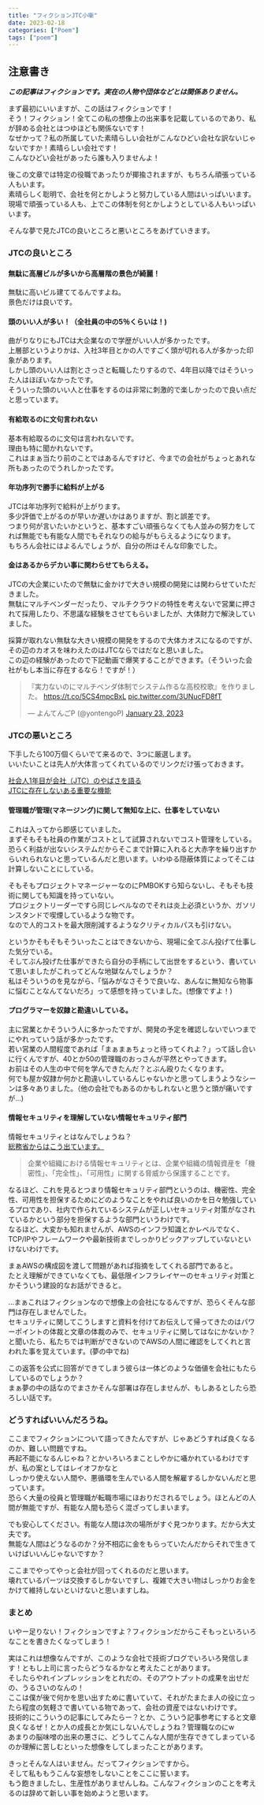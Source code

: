 ```yaml
---
title: "フィクションJTC小噺"
date: 2023-02-18
categories: ["Poem"]
tags: ["poem"]
---
```


## 注意書き

***この記事はフィクションです。実在の人物や団体などとは関係ありません。***

まず最初にいいますが、この話はフィクションです！  
そう！フィクション！全てこの私の想像上の出来事を記載しているのであり、私が辞める会社とはつゆほども関係ないです！  
なぜかって？私の所属していた素晴らしい会社がこんなひどい会社な訳ないじゃないですか！素晴らしい会社です！  
こんなひどい会社があったら誰も入りませんよ！  

後この文章では特定の役職であったりが揶揄されますが、もちろん頑張っている人もいます。  
素晴らしく聡明で、会社を何とかしようと努力している人間はいっぱいいます。  
現場で頑張っている人も、上でこの体制を何とかしようとしている人もいっぱいいます。  

そんな夢で見たJTCの良いところと悪いところをあげていきます。

### JTCの良いところ

#### 無駄に高層ビルが多いから高層階の景色が綺麗！

無駄に高いビル建ててるんですよね。  
景色だけは良いです。  

#### 頭のいい人が多い！（全社員の中の5％くらいは！)

曲がりなりにもJTCは大企業なので学歴がいい人が多かったです。  
上層部というよりかは、入社3年目とかの人ですごく頭が切れる人が多かった印象があります。  
しかし頭のいい人は割とさっさと転職したりするので、4年目以降ではそういった人はほぼいなかったです。  
そういった頭のいい人と仕事をするのは非常に刺激的で楽しかったので良い点だと思っています。  

#### 有給取るのに文句言われない

基本有給取るのに文句は言われないです。  
理由も特に聞かれないです。  
これはまぁ当たり前のことではあるんですけど、今までの会社がちょっとあれな所もあったのでうれしかったです。

#### 年功序列で勝手に給料が上がる

JTCは年功序列で給料が上がります。  
多少評価で上がるのが早いか遅いかはありますが、割と誤差です。  
つまり何が言いたいかというと、基本すごい頑張らなくても人並みの努力をしてれば無能でも有能な人間でもそれなりの給与がもらえるようになります。  
もちろん会社にはよるんでしょうが、自分の所はそんな印象でした。

#### 金はあるからデカい事に関わらせてもらえる。

JTCの大企業にいたので無駄に金かけで大きい規模の開発には関わらせていただきました。  
無駄にマルチベンダーだったり、マルチクラウドの特性を考えないで営業に押されて採用したり、不思議な経験をさせてもらいましたが、大体財力で解決していました。  


採算が取れない無駄な大きい規模の開発をするので大体カオスになるのですが、その辺のカオスを味わえたのはJTCならではだなと思いました。  
この辺の経験があったので下記動画で爆笑することができます。（そういった会社がもし本当に存在するなら！ですが！）
<blockquote class="twitter-tweet"><p lang="ja" dir="ltr">『実力ないのにマルチベンダ体制でシステム作るな高校校歌』を作りました。 <a href="https://t.co/5CS4mpcBxL">https://t.co/5CS4mpcBxL</a> <a href="https://t.co/3UNucFD8fT">pic.twitter.com/3UNucFD8fT</a></p>&mdash; よんてんごP (@yontengoP) <a href="https://twitter.com/yontengoP/status/1617466350548680704?ref_src=twsrc%5Etfw">January 23, 2023</a></blockquote> <script async src="https://platform.twitter.com/widgets.js" charset="utf-8"></script>

### JTCの悪いところ

下手したら100万個くらいでて来るので、3つに厳選します。  
いいたいことは先人が大体言ってくれているのでリンクだけ張っておきます。  

[社会人1年目が会社（JTC）のやばさを語る](https://market-pass.jp/career/column/3964/)  
[JTCに存在しないある重要な機能](https://jtc-survive.com/plan-biz-dev/)

#### 管理職が管理(マネージング)に関して無知な上に、仕事をしていない

これは入ってから即感じていました。  
まずそもそも社員の作業がコストとして試算されないでコスト管理をしている。  
恐らく利益が出ないシステムだからそこまで計算に入れると大赤字を繰り出すからいれられないと思っているんだと思います。いわゆる隠蔽体質によってそこは計算しないことにしている。  

そもそもプロジェクトマネージャーなのにPMBOKすら知らないし、そもそも技術に関しても知識を持っていない。  
プロジェクトリーダーですら同じレベルなのでそれは炎上必須というか、ガソリンスタンドで喫煙しているような物です。  
なので人的コストを最大限削減するようなクリティカルパスも引けない。  

というかそもそもそういったことはできないから、現場に全てぶん投げて仕事した気分でいる。  
そしてぶん投げた仕事ができたら自分の手柄にして出世をするという、書いていて思いましたがこれってどんな地獄なんでしょうか？  
私はそういうのを見ながら、「悩みがなさそうで良いな、あんなに無知なら物事に悩むことなんてないだろ」って感想を持っていました。(想像ですよ！)

#### プログラマーを奴隷と勘違いしている。

主に営業とかそういう人に多かったですが、開発の予定を確認しないでいつまでにやれっていう話が多かったです。  
若い営業の人間程度であれば「まぁまぁちょっと待ってくれよ？」って話し合いに行くんですが、40とか50の管理職のおっさんが平然とやってきます。  
お前はその人生の中で何を学んできたんだ？とぶん殴りたくなります。  
何でも屋か奴隷か何かと勘違いしているんじゃないかと思ってしまうようなシーンは多々ありました。（他の会社でもあるのかもしれないと思うと頭が痛いですが…)  

#### 情報セキュリティを理解していない情報セキュリティ部門

情報セキュリティとはなんでしょうね？  
[総務省からはこう出ています。](https://www.soumu.go.jp/main_sosiki/joho_tsusin/security/business/executive/02.html)

> 企業や組織における情報セキュリティとは、企業や組織の情報資産を「機密性」、「完全性」、「可用性」に関する脅威から保護することです。  

なるほど、これを見るとつまり情報セキュリティ部門というのは、機密性、完全性、可用性を担保するためにどのようなことをやれば良いのかを日々勉強しているプロであり、社内で作られているシステムが正しいセキュリティ対策がなされているかという部分を担保するような部門というわけです。  
なるほど、大変かも知れませんが、AWSのインフラ知識とかレベルでなく、TCP/IPやフレームワークや最新技術までしっかりピックアップしていないといけないわけです。  

まぁAWSの構成図を渡して問題があれば指摘をしてくれる部門であると。  
たとえ理解ができていなくても、最低限インフラレイヤーのセキュリティ対策とかそういう建設的なお話ができると。  

…まぁこれはフィクションなので想像上の会社になるんですが、恐らくそんな部門は存在しませんでした。  
セキュリティに関してこうしますと資料を付けてお伝えして帰ってきたのはパワーポイントの体裁と文章の体裁のみで、セキュリティに関してはなにかないか？と聞いたら、私たちでは判断ができないのでAWSの人間に確認をしてくれと言われた事を覚えています。(夢の中でね)  

この返答を公式に回答ができてしまう彼らは一体どのような価値を会社にもたらしているのでしょうか？  
まぁ夢の中の話なのでまさかそんな部署は存在しませんが、もしあるとしたら恐ろしい話です。  

### どうすればいいんだろうね。

ここまでフィクションについて語ってきたんですが、じゃあどうすれば良くなるのか、難しい問題ですね。  
再起不能になるんじゃね？とかいろいろまことしやかに囁かれているわけですが、私の案としてはレイオフかなと  
しっかり使えない人間や、悪循環を生んでいる人間を解雇するしかないんだと思っています。  
恐らく大量の役員と管理職が転職市場にほおりだされるでしょう。ほとんどの人間が無能ですが、有能な人間も恐らく混ざってしまいます。  

でも安心してください。有能な人間は次の場所がすぐ見つかります。だから大丈夫です。  
無能な人間はどうなるのか？分不相応に金をもらっていたんだからそれで生きていけばいいんじゃないですか？  

ここまでやってやっと会社が回ってくれるのだと思います。  
壊れているパーツは交換するしかないですし、複雑で大きい物はしっかりお金をかけて維持しないといけないと思いますしね。  

### まとめ

いやー足りない！フィクションですよ？フィクションだからこそもっといろいろなことを書きたくなってしまう！  

実はこれは想像なんですが、このような会社で技術ブログでいろいろ発信します！ともし上司に言ったらどうなるかなと考えたことがあります。  
そしたらやれインプレッションをとれだの、そのアウトプットの成果を出せだの、うるさいのなんの！  
ここは僕が後で何かを思い出すために書いていて、それがたまたま人の役に立ったら程度の気軽さで書いている物であって、会社の資産ではないわけです。  
技術的にこういうの記事にしてみたらー？とか、こういう記事参考にすると文章良くなるぜ！とか人の成長とか気にしないんでしょうね？管理職なのにw  
あまりの脳味噌の出来の悪さに、どうしてこんな人間が生存できてしまっているのか理解に苦しむといった想像をしてしまったことがあります。  

きっとそんな人はいません。だってフィクションですから。  
そして私ももうこんな妄想をしないことをここに誓います。  
もう飽きましたし、生産性がありませんしね。こんなフィクションのことを考えるのは辞めて新しい事を始めようと思います。  
